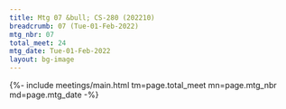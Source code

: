 ```yaml
---
title: Mtg 07 &bull; CS-280 (202210)
breadcrumb: 07 (Tue-01-Feb-2022)
mtg_nbr: 07
total_meet: 24
mtg_date: Tue-01-Feb-2022
layout: bg-image
---
```


{%- include meetings/main.html
    tm=page.total_meet
    mn=page.mtg_nbr
    md=page.mtg_date
-%}
